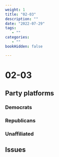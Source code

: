 ```yaml
---
weight: 1
title: "02-03"
description: ""
date: "2022-07-29"
tags:
   - ""
categories:
   - ""
bookHidden: false

---
```


# 02-03

## Party platforms

### Democrats

### Republicans

### Unaffiliated

## Issues

